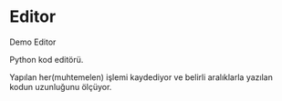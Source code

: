 # Editor
Demo Editor

Python kod editörü.

Yapılan her(muhtemelen) işlemi kaydediyor ve belirli aralıklarla yazılan kodun uzunluğunu ölçüyor.
